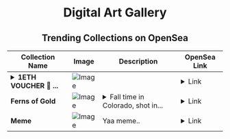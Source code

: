 <div align="center">

# Digital Art Gallery

## Trending Collections on OpenSea

| Collection Name                       | Image                                                                                     | Description                       | OpenSea Link                                                                                          |
|---------------------------------------|-------------------------------------------------------------------------------------------|-----------------------------------|--------------------------------------------------------------------------------------------------------|
| **<details><summary>1ETH VOUCHER 🎁 ...</summary>1ETH VOUCHER 🎁 [#646]</details>** | ![Image](https://i.seadn.io/s/raw/files/617c6f54896878b0d5466302ca0a03ad.png?w=500&auto=format?w=200&auto=format) |  | <details><summary>Link</summary>[1ETH VOUCHER 🎁 [#646]](https://opensea.io/collection/1eth-voucher-646)</details> |
| **Ferns of Gold** | ![Image](https://i.seadn.io/s/raw/files/52c5ac5b1daee6afff4203dd019777cf.jpg?w=500&auto=format?w=200&auto=format) | <details><summary>Fall time in Colorado, shot in...</summary>Fall time in Colorado, shot in 2020. I haven't seen fall colors in years and I miss it.</details> | <details><summary>Link</summary>[Ferns of Gold](https://opensea.io/collection/ferns-of-gold)</details> |
| **Meme** | ![Image](https://i.seadn.io/s/raw/files/4aade31e1cb9dda151d33191c45cff67.jpg?w=500&auto=format?w=200&auto=format) | Yaa meme.. | <details><summary>Link</summary>[Meme](https://opensea.io/collection/meme-502)</details> |

</div>